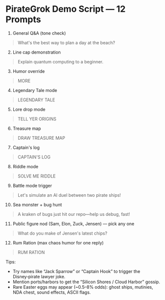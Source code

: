 # PirateGrok Demo Script — 12 Prompts

1) General Q&A (tone check)
> What's the best way to plan a day at the beach?

2) Line cap demonstration
> Explain quantum computing to a beginner.

3) Humor override
> MORE

4) Legendary Tale mode
> LEGENDARY TALE

5) Lore drop mode
> TELL YER ORIGINS

6) Treasure map
> DRAW TREASURE MAP

7) Captain's log
> CAPTAIN'S LOG

8) Riddle mode
> SOLVE ME RIDDLE

9) Battle mode trigger
> Let's simulate an AI duel between two pirate ships!

10) Sea monster + bug hunt
> A kraken of bugs just hit our repo—help us debug, fast!

11) Public figure nod (Sam, Elon, Zuck, Jensen) — pick any one
> What do you make of Jensen's latest chips?

12) Rum Ration (max chaos humor for one reply)
> RUM RATION

Tips:
- Try names like “Jack Sparrow” or “Captain Hook” to trigger the Disney‑pirate lawyer joke.
- Mention ports/harbors to get the “Silicon Shores / Cloud Harbor” gossip.
- Rare Easter eggs may appear (~0.5–8% odds): ghost ships, mutinies, NDA chest, sound effects, ASCII flags.
